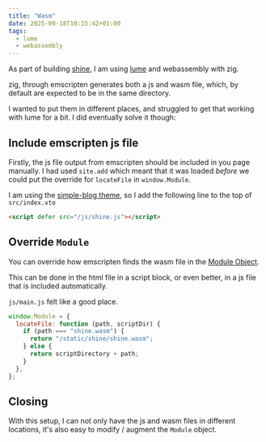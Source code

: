 ```yaml
---
title: "Wasm"
date: 2025-09-18T10:15:42+01:00
tags:
  - lume
  - webassembly
---
```


As part of building [shine](../../excursions/shine.md), I am using
[lume](https://lume.land) and webassembly with zig.

zig, through emscripten generates both a js and wasm file, which, by default are
expected to be in the same directory.

I wanted to put them in different places, and struggled to get that working with
lume for a bit. I did eventually solve it though:

## Include emscripten js file

Firstly, the js file output from emscripten should be included in you page
manually. I had used `site.add` which meant that it was loaded _before_ we could
put the override for `locateFile` in `window.Module`.

I am using the
[simple-blog theme](https://github.com/lumeland/theme-simple-blog), so I add the
following line to the top of `src/index.vto`

```html
<script defer src="/js/shine.js"></script>
```

## Override `Module`

You can override how emscripten finds the wasm file in the
[Module Object](https://emscripten.org/docs/api_reference/module.html#Module.locateFile).

This can be done in the html file in a script block, or even better, in a js
file that is included automatically.

`js/main.js` felt like a good place.

```javascript
window.Module = {
  locateFile: function (path, scriptDir) {
    if (path === "shine.wasm") {
      return "/static/shine/shine.wasm";
    } else {
      return scriptDirectory + path;
    }
  },
};
```

## Closing

With this setup, I can not only have the js and wasm files in different
locations, it's also easy to modify / augment the `Module` object.
